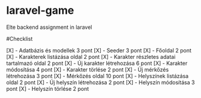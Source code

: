 # laravel-game

Elte backend assignment in laravel

#Checklist

[X] - Adatbázis és modellek 3 pont
[X] - Seeder 3 pont
[X] - Főoldal 2 pont
[X] - Karakterek listázása oldal 2 pont
[X] - Karakter részletes adatai tartalmazó oldal 2 pont
[X] - Új karakter létrehozása 6 pont
[X] - Karakter módosítása 4 pont
[X] - Karakter törlése 2 pont
[X] - Új mérkőzés létrehozása 3 pont
[X] - Mérkőzés oldal 10 pont
[X] - Helyszínek listázása oldal 2 pont
[X] - Új helyszín létrehozása 2 pont
[X] - Helyszín módosítása 3 pont
[X] - Helyszín törlése 2 pont
